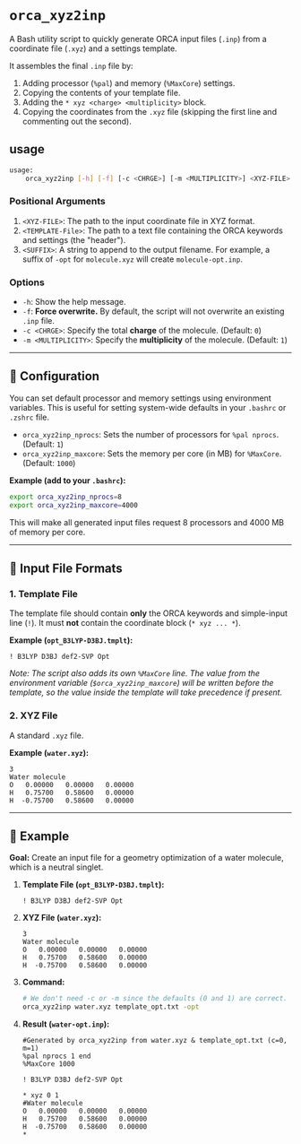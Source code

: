 # `orca_xyz2inp`

A Bash utility script to quickly generate ORCA input files (`.inp`) from a coordinate file (`.xyz`) and a settings template.

It assembles the final `.inp` file by:

1.  Adding processor (`%pal`) and memory (`%MaxCore`) settings.
2.  Copying the contents of your template file.
3.  Adding the `* xyz <charge> <multiplicity>` block.
4.  Copying the coordinates from the `.xyz` file (skipping the first line and commenting out the second).

## usage

```bash
usage: 
    orca_xyz2inp [-h] [-f] [-c <CHRGE>] [-m <MULTIPLICITY>] <XYZ-FILE> <TEMPLATE-File> <SUFFIX>
```

### Positional Arguments

1.  `<XYZ-FILE>`: The path to the input coordinate file in XYZ format.
2.  `<TEMPLATE-File>`: The path to a text file containing the ORCA keywords and settings (the "header").
3.  `<SUFFIX>`: A string to append to the output filename. For example, a suffix of `-opt` for `molecule.xyz` will create `molecule-opt.inp`.

### Options

  * `-h`: Show the help message.
  * `-f`: **Force overwrite.** By default, the script will not overwrite an existing `.inp` file.
  * `-c <CHRGE>`: Specify the total **charge** of the molecule. (Default: `0`)
  * `-m <MULTIPLICITY>`: Specify the **multiplicity** of the molecule. (Default: `1`)

-----

## 🔧 Configuration

You can set default processor and memory settings using environment variables. This is useful for setting system-wide defaults in your `.bashrc` or `.zshrc` file.

  * `orca_xyz2inp_nprocs`: Sets the number of processors for `%pal nprocs`. (Default: `1`)
  * `orca_xyz2inp_maxcore`: Sets the memory per core (in MB) for `%MaxCore`. (Default: `1000`)

**Example (add to your `.bashrc`):**

```bash
export orca_xyz2inp_nprocs=8
export orca_xyz2inp_maxcore=4000
```

This will make all generated input files request 8 processors and 4000 MB of memory per core.

-----

## 📁 Input File Formats

### 1\. Template File

The template file should contain **only** the ORCA keywords and simple-input line (`!`). It must **not** contain the coordinate block (`* xyz ... *`).

**Example (`opt_B3LYP-D3BJ.tmplt`):**

```
! B3LYP D3BJ def2-SVP Opt

```

*Note: The script also adds its own `%MaxCore` line. The value from the environment variable (`$orca_xyz2inp_maxcore`) will be written *before* the template, so the value inside the template will take precedence if present.*

### 2\. XYZ File

A standard `.xyz` file.

**Example (`water.xyz`):**

```
3
Water molecule
O   0.00000   0.00000   0.00000
H   0.75700   0.58600   0.00000
H  -0.75700   0.58600   0.00000
```

-----

## 🚀 Example

**Goal:** Create an input file for a geometry optimization of a water molecule, which is a neutral singlet.

1.  **Template File (`opt_B3LYP-D3BJ.tmplt`):**

    ```
    ! B3LYP D3BJ def2-SVP Opt
    ```

2.  **XYZ File (`water.xyz`):**

    ```
    3
    Water molecule
    O   0.00000   0.00000   0.00000
    H   0.75700   0.58600   0.00000
    H  -0.75700   0.58600   0.00000
    ```

3.  **Command:**

    ```bash
    # We don't need -c or -m since the defaults (0 and 1) are correct.
    orca_xyz2inp water.xyz template_opt.txt -opt
    ```

4.  **Result (`water-opt.inp`):**

    ```
    #Generated by orca_xyz2inp from water.xyz & template_opt.txt (c=0, m=1)
    %pal nprocs 1 end
    %MaxCore 1000

    ! B3LYP D3BJ def2-SVP Opt

    * xyz 0 1
    #Water molecule
    O   0.00000   0.00000   0.00000
    H   0.75700   0.58600   0.00000
    H  -0.75700   0.58600   0.00000
    *
    ```
